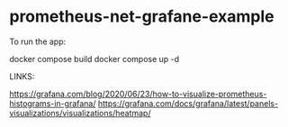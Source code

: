 # prometheus-net-grafane-example

To run the app:

docker compose build
docker compose up -d

LINKS:

https://grafana.com/blog/2020/06/23/how-to-visualize-prometheus-histograms-in-grafana/ 
https://grafana.com/docs/grafana/latest/panels-visualizations/visualizations/heatmap/
